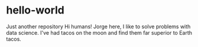 # hello-world
Just another repository
Hi humans!
Jorge here, I like to solve problems with data science.
I've had tacos on the moon and find them far superior to Earth tacos.
